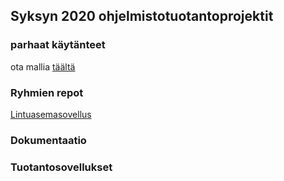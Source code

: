 ## Syksyn 2020 ohjelmistotuotantoprojektit

### parhaat käytänteet

ota mallia [täältä](https://github.com/ohtu-ohjaajat/OhTuHistory/blob/master/reference.md)

### Ryhmien repot

[Lintuasemasovellus](https://github.com/Lintuasemasovellus/lintuasemasovellus)


### Dokumentaatio


### Tuotantosovellukset

